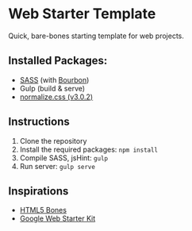 # Web Starter Template

Quick, bare-bones starting template for web projects.

## Installed Packages:

* [SASS](http://sass-lang.com/) (with [Bourbon](http://bourbon.io/))
* Gulp (build & serve)
* [normalize.css (v3.0.2)](https://necolas.github.io/normalize.css/)

## Instructions
1. Clone the repository
2. Install the required packages: `npm install`
3. Compile SASS, jsHint: `gulp`
4. Run server: `gulp serve`

## Inspirations

* [HTML5 Bones](https://github.com/iandevlin/html5bones)
* [Google Web Starter Kit](https://github.com/google/web-starter-kit)